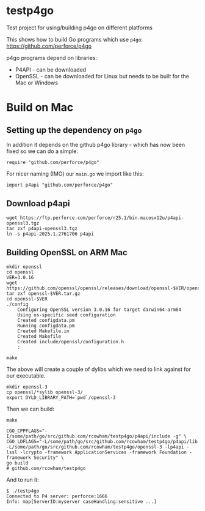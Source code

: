 # testp4go
Test project for using/building p4go on different platforms

This shows how to build Go programs which use `p4go`: https://github.com/perforce/p4go

p4go programs depend on libraries:

* P4API - can be downloaded
* OpenSSL - can be downloaded for Linux but needs to be built for the Mac or Windows

# Build on Mac

## Setting up the dependency on `p4go`

In addition it depends on the github p4go library - which has now been fixed so we can do a simple:

    require "github.com/perforce/p4go"

For nicer naming (IMO) our `main.go` we import like this:

    import p4api "github.com/perforce/p4go"

## Download p4api

```
wget https://ftp.perforce.com/perforce/r25.1/bin.macosx12u/p4api-openssl3.tgz
tar zxf p4api-openssl3.tgz
ln -s p4api-2025.1.2761706 p4api
```

## Building OpenSSL on ARM Mac

```
mkdir openssl
cd openssl
VER=3.0.16
wget https://github.com/openssl/openssl/releases/download/openssl-$VER/openssl-$VER.tar.gz
tar zxf openssl-$VER.tar.gz
cd openssl-$VER
./config
    Configuring OpenSSL version 3.0.16 for target darwin64-arm64
    Using os-specific seed configuration
    Created configdata.pm
    Running configdata.pm
    Created Makefile.in
    Created Makefile
    Created include/openssl/configuration.h
    :

make
```

The above will create a couple of dylibs which we need to link against for our executable.

```
mkdir openssl-3
cp openssl/*sylib openssl-3/
export DYLD_LIBRARY_PATH=`pwd`/openssl-3
```

Then we can build:

```
make

CGO_CPPFLAGS="-I/some/path/go/src/github.com/rcowham/testp4go/p4api/include -g" \
CGO_LDFLAGS="-L/some/path/go/src/github.com/rcowham/testp4go/p4api/lib -L/some/path/go/src/github.com/rcowham/testp4go/openssl-3 -lp4api -lssl -lcrypto -framework ApplicationServices -framework Foundation -framework Security" \
go build
# github.com/rcowham/testp4go
```

And to run it:

```
$ ./testp4go
Connected to P4 server: perforce:1666
Info: map[ServerID:myserver caseHandling:sensitive ...]
```
